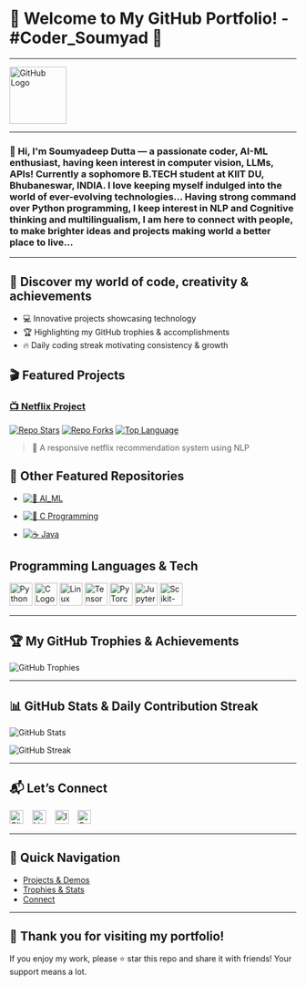 # 🎉 Welcome to My GitHub Portfolio! - #Coder_Soumyad 🚀
---

<img src="https://github.githubassets.com/images/modules/logos_page/GitHub-Mark.png" alt="GitHub Logo" width="100"/>

---

### 👋 Hi, I'm **Soumyadeep Dutta** — a passionate coder, AI-ML enthusiast, having keen interest in computer vision, LLMs, APIs! Currently a sophomore B.TECH student at KIIT DU, Bhubaneswar, INDIA. I love keeping myself indulged into the world of ever-evolving technologies... Having strong command over Python programming, I keep interest in NLP and Cognitive thinking and multilingualism, I am here to connect with people, to make brighter ideas and projects making world a better place to live...
---

## 🌟 Discover my world of code, creativity & achievements

- 💻 Innovative projects showcasing technology  
- 🏆 Highlighting my GitHub trophies & accomplishments  
- 🔥 Daily coding streak motivating consistency & growth


## 🎬 Featured Projects

### [📺 Netflix Project](https://github.com/Soumyad3110/Netflix_project)

[![Repo Stars](https://img.shields.io/github/stars/Soumyad3110/Netflix_project?style=flat-square)](https://github.com/Soumyad3110/Netflix_project/stargazers)
[![Repo Forks](https://img.shields.io/github/forks/Soumyad3110/Netflix_project?style=flat-square)](https://github.com/Soumyad3110/Netflix_project/network)
[![Top Language](https://img.shields.io/github/languages/top/Soumyad3110/Netflix_project?style=flat-square)](https://github.com/Soumyad3110/Netflix_project)

> 🎥 A responsive netflix recommendation system using NLP

## 🚀 Other Featured Repositories

- [![🧠 AI_ML](https://img.shields.io/badge/GitHub-AI__ML-181717?style=flat&logo=github)](https://github.com/Soumyad3110/AI_ML)

- [![🔣 C Programming](https://img.shields.io/badge/GitHub-C-181717?style=flat&logo=github)](https://github.com/Soumyad3110/C)

- [![☕ Java](https://img.shields.io/badge/GitHub-Java-181717?style=flat&logo=github)](https://github.com/Soumyad3110/Java)


## Programming Languages & Tech 
<p>
  <img src="https://www.python.org/static/opengraph-icon-200x200.png" alt="Python Logo" width="40"/> 
  <img src="https://upload.wikimedia.org/wikipedia/commons/1/19/C_Logo.png" alt="C Logo" width="40"/> 
  <img src="https://upload.wikimedia.org/wikipedia/commons/thumb/3/35/Tux.svg/120px-Tux.svg.png" alt="Linux Logo" width="40"/>
  <img src="https://upload.wikimedia.org/wikipedia/commons/thumb/2/2d/Tensorflow_logo.svg/120px-Tensorflow_logo.svg.png" alt="TensorFlow Logo" width="40"/>
  <img src="https://upload.wikimedia.org/wikipedia/commons/9/96/Pytorch_logo.png" alt="PyTorch Logo" width="40"/>
  <img src="https://upload.wikimedia.org/wikipedia/commons/thumb/3/38/Jupyter_logo.svg/120px-Jupyter_logo.svg.png" alt="Jupyter Logo" width="40"/>
  <img src="https://upload.wikimedia.org/wikipedia/commons/thumb/0/05/Scikit_learn_logo_small.svg/120px-Scikit_learn_logo_small.svg.png" alt="Scikit-learn Logo" width="40"/>
</p>

---

## 🏆 My GitHub Trophies & Achievements

![GitHub Trophies](https://github-profile-trophy.vercel.app/?username=Soumyad3110&theme=radical&row=1&column=7)

---

## 📊 GitHub Stats & Daily Contribution Streak

![GitHub Stats](https://github-readme-stats.vercel.app/api?username=Soumyad3110&show_icons=true&theme=radical)

![GitHub Streak](https://github-readme-streak-stats.herokuapp.com/?user=Soumyad3110&theme=radical)

---

## 📬 Let’s Connect

[<img src="https://github.githubassets.com/images/modules/logos_page/GitHub-Mark.png" alt="GitHub" width="24"/>](https://github.com/Soumyad3110) &nbsp;&nbsp;
[<img src="https://cdn-icons-png.flaticon.com/512/174/174857.png" alt="LinkedIn" width="24"/>](https://www.linkedin.com/in/soumyadeep-dutta-609b66334) &nbsp;&nbsp;
[<img src="https://cdn-icons-png.flaticon.com/512/174/174855.png" alt="Instagram" width="24"/>](https://www.instagram.com/_waltz_soumyad_001) &nbsp;&nbsp;
<a href="mailto:dutta.311006@gmail.com">
  <img src="https://upload.wikimedia.org/wikipedia/commons/4/4e/Gmail_Icon.png" alt="Gmail" width="24" />
</a>

---

## 🚀 Quick Navigation

- [Projects & Demos](#-discover-my-world-of-code-creativity--achievements)
- [Trophies & Stats](#-my-github-trophies--achievements)
- [Connect](#-lets-connect)

---

## 🎉 Thank you for visiting my portfolio!

If you enjoy my work, please ⭐ star this repo and share it with friends! Your support means a lot.

<p align="center">
  

